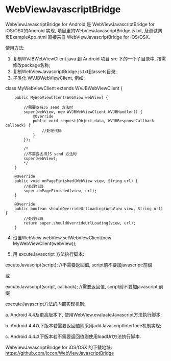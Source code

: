 # WebViewJavascriptBridge
WebViewJavascriptBridge for Android 是 WebViewJavascriptBridge for iOS/OSX的Android 实现, 项目里的WebViewJavascriptBridge.js.txt, 及测试网页ExampleApp.html 直接来自 WebViewJavascriptBridge for iOS/OSX.

使用方法:

1. 复制WVJBWebViewClient.java 到 Android 项目 src 下的一个子目录中, 按需修改package名称;
2. 复制WebViewJavascriptBridge.js.txt到assets目录;
3. 子类化 WVJBWebViewClient, 例如:

  class MyWebViewClient extends WVJBWebViewClient {
  
		public MyWebViewClient(WebView webView) {

			//需要支持JS send 方法时
			super(webView, new WVJBWebViewClient.WVJBHandler() {
  				@Override
  				public void request(Object data, WVJBResponseCallback callback) {		
  			  		//处理代码
  				}
  			});
			
	  	  	/*
  		  	//不需要支持JS send 方法时
  	  		super(webView);
  	  		*/  
		}

		@Override
		public void onPageFinished(WebView view, String url) {
			//处理代码
			super.onPageFinished(view, url);
		}

		@Override
		public boolean shouldOverrideUrlLoading(WebView view, String url) {
			//处理代码
			return super.shouldOverrideUrlLoading(view, url);
		}

4. 设置WebView
  webView.setWebViewClient(new MyWebViewClient(webView));  

5. 用 excuteJavascript 方法执行脚本:

  excuteJavascript(script); //不需要返回值, script前不要加javascript:前缀

 或
 
  excuteJavascript(script, callback); //需要返回值, script前不要加javascript:前缀

  executeJavascript方法的内部实现机制:
  
  a. Android 4.4及更高版本下, 使用WebView.evaluateJavascript方法执行脚本;
  
  b. Android 4.4以下版本若需要返回值则采用addJavascriptInterface机制实现;
  
  c. Android 4.4以下版本若不需要返回值则使用loadUrl方法执行脚本.
  

  WebViewJavascriptBridge for iOS/OSX 的下载地址: https://github.com/jcccn/WebViewJavascriptBridge
